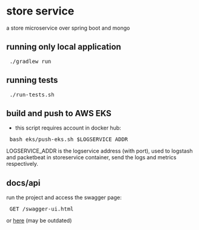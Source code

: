 # store service
a store microservice over spring boot and mongo

## running only local application
<pre> ./gradlew run </pre>

## running tests
<pre> ./run-tests.sh </pre>

## build and push to AWS EKS
* this script requires account in docker hub:
<pre> bash eks/push-eks.sh $LOGSERVICE_ADDR</pre>

LOGSERVICE_ADDR is the logservice address (with port), used to logstash and packetbeat in storeservice container, send the logs and metrics respectively.


## docs/api
run the project and access the swagger page:
<pre> GET /swagger-ui.html </pre>
or
[here](https://github.com/if1007/storeService/wiki/api) (may be outdated)
